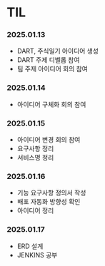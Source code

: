 # TIL
### 2025.01.13
- DART, 주식일기 아이디어 생성
- DART 주제 디벨롭 참여
- 팀 주제 아이디어 회의 참여
### 2025.01.14
- 아이디어 구체화 회의 참여
### 2025.01.15
- 아이디어 변경 회의 참여
- 요구사항 정리
- 서비스명 정리
### 2025.01.16
- 기능 요구사항 정의서 작성
- 배포 자동화 방향성 확인
- 아이디어 정리
### 2025.01.17
- ERD 설계
- JENKINS 공부